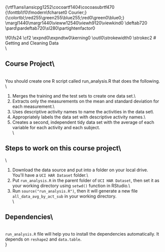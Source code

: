 {\rtf1\ansi\ansicpg1252\cocoartf1404\cocoasubrtf470
{\fonttbl\f0\fmodern\fcharset0 Courier;}
{\colortbl;\red255\green255\blue255;\red0\green0\blue0;}
\margl1440\margr1440\vieww12540\viewh9120\viewkind0
\deftab720
\pard\pardeftab720\sl280\partightenfactor0

\f0\fs24 \cf2 \expnd0\expndtw0\kerning0
\outl0\strokewidth0 \strokec2 # Getting and Cleaning Data\
\
## Course Project\
\
You should create one R script called run_analysis.R that does the following.\
\
1. Merges the training and the test sets to create one data set.\
2. Extracts only the measurements on the mean and standard deviation for each measurement.\
3. Uses descriptive activity names to name the activities in the data set\
4. Appropriately labels the data set with descriptive activity names.\
5. Creates a second, independent tidy data set with the average of each variable for each activity and each subject.\
\
## Steps to work on this course project\
\
1. Download the data source and put into a folder on your local drive. You'll have a ```UCI HAR Dataset``` folder.\
2. Put ```run_analysis.R``` in the parent folder of ```UCI HAR Dataset```, then set it as your working directory using ```setwd()``` function in RStudio.\
3. Run ```source("run_analysis.R")```, then it will generate a new file ```all_data_avg_by_act_sub``` in your working directory.\
\
## Dependencies\
\
```run_analysis.R``` file will help you to install the dependencies automatically. It depends on ```reshape2``` and ```data.table```. \
}